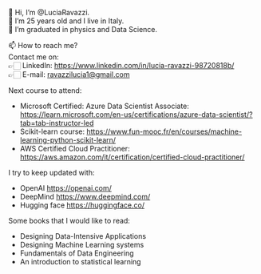 
👋 Hi, I’m @LuciaRavazzi. <br>
👀 I’m 25 years old and I live in Italy. <br>
🏢 I’m graduated in physics and Data Science. <br>

📫 How to reach me? <br>
 Contact me on: <br>
 👉🏻 LinkedIn: https://www.linkedin.com/in/lucia-ravazzi-98720818b/ <br>
 👉🏻 E-mail: ravazzilucia1@gmail.com <br>
    
Next course to attend:
- Microsoft Certified: Azure Data Scientist Associate: https://learn.microsoft.com/en-us/certifications/azure-data-scientist/?tab=tab-instructor-led
- Scikit-learn course: https://www.fun-mooc.fr/en/courses/machine-learning-python-scikit-learn/
- AWS Certified Cloud Practitioner: https://aws.amazon.com/it/certification/certified-cloud-practitioner/

I try to keep updated with:
- OpenAI https://openai.com/
- DeepMind https://www.deepmind.com/
- Hugging face https://huggingface.co/

Some books that I would like to read:
- Designing Data-Intensive Applications 
- Designing Machine Learning systems
- Fundamentals of Data Engineering
- An introduction to statistical learning

<!---
LuciaRavazzi/LuciaRavazzi is a ✨ special ✨ repository because its `README.md` (this file) appears on your GitHub profile.
You can click the Preview link to take a look at your changes.
--->
